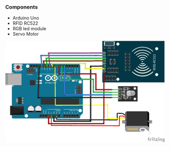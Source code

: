 ### Components
- Arduino Uno
- RFID RC522
- RGB led module
- Servo Motor

![Alt text](https://github.com/Jessica-MK/Summer2023/blob/main/RFID%20access%20test/Sketch%20RFID.png "a title")

